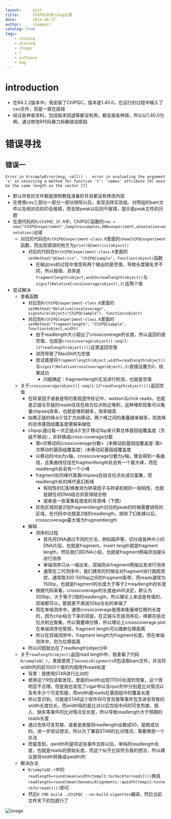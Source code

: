 ```yaml
---
layout:     post
title:      ChIPQC的烦人bug记录
date:       2023-06-27
author:     champeil
catalog: true
tags:
    - chipseq
    - atacseq
    - chipqc
    - r
    - software
    - bug
---
```


# introduction
- 在R4.2.2版本中，我安装了ChIPQC，版本是1.40.0，在运行的过程中输入了csv文件，但是一直在报错
- 经过各种查资料，包括版本回退等都没有用，都会报各种错，所以以1.40.0为例，通过修改R代码暴力拆解错误原因

# 错误寻找
## 错误一
`Error in h(simpleError(msg, call)) : 
  error in evaluating the argument 'x' in selecting a method for function 't': 'names' attribute [9] must be the same length as the vector [7]`
- 默认所有的文件都是按照教程准备好并且都没有修改内容
- 在使用csv三部分一部分一部分排除以后，发现去除实验组、对照组的bam文件以及相对应的ID会报错，而去除peak以后则不报错，提示是peak文件的问题
- 在源代码的`R/ChIPQC_IF.R`中，ChIPQC函数的`res = new("ChIPQCexperiment",Samples=samples,DBA=experiment,annotation=annotation)`出错
  - 对应的代码在`R/ChIPQCexperiment-class.R`里面的`showChIPQCexperiment`函数，而出现错误的地方为`print(QCmetrics(object))`
    - 对应的代码在`R/ChIPQCexperiment-class.R`里面的`setMethod("QCmetrics", "ChIPQCsample", function(object)`函数
      - 在输出res的过程中发现有两个输出的是空值，导致长度跟名字不同，所以报错，具体是`fragmentlength(object,width=readlength(object))`与`signif(RelativeCrossCoverage(object),3)`这两个值
- 尝试解决
  - 查看函数
    - 对应到`R/ChIPQCexperiment-class.R`里面的`setMethod("RelativeCrossCoverage", signature(object="ChIPQCsample"), function(object)`
    - 对应到`R/ChIPQCexperiment-class.R`里面的`setMethod("fragmentlength", "ChIPQCsample", function(object,width)`
      - 由于readlength大小超出了crosscoverage的长度，所以返回的是空值，也就是`crosscoverage(object)[-seq(1:(2*readlength(object)))]`这里返回空值
      - 进而导致了MaxShift为空值
      - 尝试直接将`fragmentlength(object,width=readlength(object))`与`signif(RelativeCrossCoverage(object),3)`直接设置为0，结果成功
          - 问题确定：fragmentlength无法进行检测，也就是空值
  - 关于`crosscoverage(object)[-seq(1:(2*readlength(object)))]`返回空值
      - 在转录因子或者是窄的表观遗传标记中，watson与crick reads，也就是正链与负链的reads往往在结合位点附近堆积，这种堆积现象可以衡量chipseq效率，也就是堆积越多，效率越高
      - 如果正链的峰从5'往3'方向移动，两个峰之间的重叠越来越多，而其峰的总体基因组覆盖度便越来越低
      - chipqc通过每一次正链从5'到3'移动1bp来计算总体基因组覆盖度（负链不移动），并转换成cross-coverage分数
          - 第n次移动的crosscoverage分数=（未移动前基因组覆盖度-第n次移动的基因组覆盖度）/未移动前基因组覆盖度
          - 以移动的nbp为x轴，crosscoverage分数为y轴，便会得到一条曲线，这条曲线往往在fragmentlength处会有一个最大峰，而在readlength处会有一个小峰
          - fragment处的峰代表着chipseq在结合位点处成功富集，而readlength处的峰代表幻影峰
              - 假阳性的幻影蜂推测为转录因子与转录机制的一般粘性，也就是跟任何DNA结合并获得结合物
              - 或者是一些富集程度低的背景峰（下图）
          - 灰色区域则是识别fragmentlength对应的peak的时候需要排除的区域，在代码中也就是2倍的readlength，排除了幻影蜂以后，crosscoverage最大值为fragmentlength
      - 解释 
          - 测序的过程
              - 首先将DNA通过不同的方法，例如超声等，切分成各种大小的DNA片段，也就是fragment，insert length就是fragment length，然后我们将DNA小段，也就是fragment两端添加接头进行测序
              - 单端测序只从一端出发，双端则从fragment两端出发进行测序
              - 通常在二代测序中，我们建库的时候会对fragment进行跑胶质控，通常取300-500bp之间的fragment条带，而reads通常为150bp，也就是fragment的长度大于等于2*readlength的长度
          - 根据代码来看，crosscoverage的长度由shift决定，默认为300bp，大于等于2倍的readlength，所以理论上来说是有值的，双端都可以，那就更不用说50bp左右的单端了
          - 而在单端测序中，通常crosscoverage是用来衡量峰位移的长度的，因为chip结合下来的双链，在正链与负链测序后，峰都在结合位点附近聚集，所以需要峰位移，所以理论上crosscoverage plot在单端测序也管用，fragment length可以推断位移距离
          - 所以在双端测序中，fragment length为fragment长度，而在单端测序中，则为位移距离
      - 所以问题就出在了readlength(object)中
  - 关于`readlength(object)`返回read length中，我查看了代码`R/sampleQC.r`，里面使用了`GenomicAlignments`R包读取bam文件，并且将width列的前1000个值的均值用作read长度
      - 背景：我使用STAR进行比对的
      - 使用这个R包读取发现，里面的width出现17000长度的现象，这个很明显不合理，但是我也发现了cigar中以及njun列中分别是比对情况以及有多少个可变剪接，而width是reads在基因组中的覆盖长度
      - 所以意识到，可能是STAR这个软件将可变剪接等事件包含进去导致的width长度拉长，而width指的是比对以后包括中间的可变剪接、插入、缺失等事件的比对情况总长度，所以导致readlength大于预期的reads长度
      - 通过去除可变剪接，或者是直接将readlength设置成50，是跑成功的，进一步验证想法，所以为了兼容STAR的比对情况，需要再想一个办法
      - 而留意到，qwidth列是将这些事件去除以后，单纯的readlength长度，也就是reads的原始长度，而这个似乎比较符合我的想法，所以建议是将width转换成qwidth列
  - 解决办法
      - `R/sampleQC.r`中的`readlength=round(mean(width(temp[1:tocheckforreads])))`换成`readlength=round(mean(GenomicAlignments::qwidth(temp[1:tocheckforreads])))`即可
      - 然后`R CMD build ./ChIPQC --no-build-vignettes`编译，然后当前文件夹下的包就行了

![image](https://github.com/champeil/champeil.github.io/assets/33405808/63831b79-e2bb-4daa-8245-07d112844391)
















  
